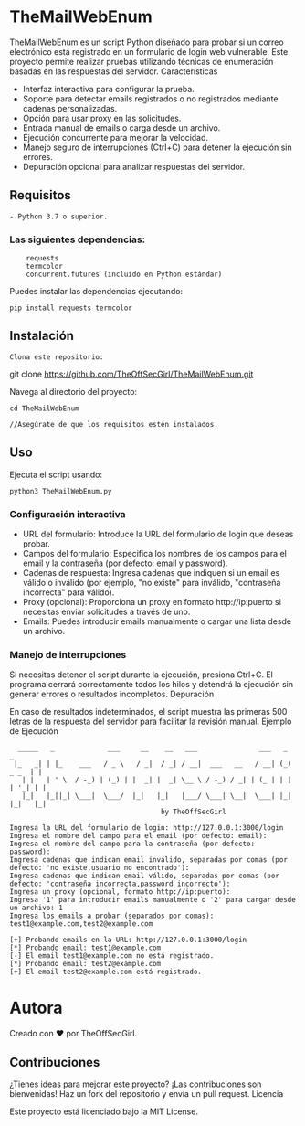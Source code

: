 # TheMailWebEnum

TheMailWebEnum es un script Python diseñado para probar si un correo electrónico está registrado en un formulario de login web vulnerable. Este proyecto permite realizar pruebas utilizando técnicas de enumeración basadas en las respuestas del servidor.
Características

 - Interfaz interactiva para configurar la prueba.
 -  Soporte para detectar emails registrados o no registrados mediante cadenas personalizadas.
 - Opción para usar proxy en las solicitudes.
 - Entrada manual de emails o carga desde un archivo.
 - Ejecución concurrente para mejorar la velocidad.
 - Manejo seguro de interrupciones (Ctrl+C) para detener la ejecución sin errores.
 - Depuración opcional para analizar respuestas del servidor.

## Requisitos

    - Python 3.7 o superior.
   ### Las siguientes dependencias:
   
        requests
        termcolor
        concurrent.futures (incluido en Python estándar)

Puedes instalar las dependencias ejecutando:

`pip install requests termcolor`

## Instalación

    Clona este repositorio:

git clone https://github.com/TheOffSecGirl/TheMailWebEnum.git

Navega al directorio del proyecto:

    cd TheMailWebEnum

    //Asegúrate de que los requisitos estén instalados.

## Uso

Ejecuta el script usando:

`python3 TheMailWebEnum.py`

### Configuración interactiva

- URL del formulario: Introduce la URL del formulario de login que deseas probar.
- Campos del formulario: Especifica los nombres de los campos para el email y la contraseña (por defecto: email y password).
-  Cadenas de respuesta: Ingresa cadenas que indiquen si un email es válido o inválido (por ejemplo, "no existe" para inválido, "contraseña incorrecta" para válido).
- Proxy (opcional): Proporciona un proxy en formato http://ip:puerto si necesitas enviar solicitudes a través de uno.
- Emails: Puedes introducir emails manualmente o cargar una lista desde un archivo.

### Manejo de interrupciones

Si necesitas detener el script durante la ejecución, presiona Ctrl+C. El programa cerrará correctamente todos los hilos y detendrá la ejecución sin generar errores o resultados incompletos.
Depuración

En caso de resultados indeterminados, el script muestra las primeras 500 letras de la respuesta del servidor para facilitar la revisión manual.
Ejemplo de Ejecución
````
  _____   _             ___     __    __   ___               ___   _         _
 |_   _| | |_    ___   / _ \   / _|  / _| / __|  ___   __   / __| (_)  _ _  | |
   | |   | ' \  / -_) | (_) | |  _| |  _| \__ \ / -_) / _| | (_ | | | | '_| | |
   |_|   |_||_| \___|  \___/  |_|   |_|   |___/ \___| \__|  \___| |_| |_|   |_|
                                     by TheOffSecGirl

Ingresa la URL del formulario de login: http://127.0.0.1:3000/login
Ingresa el nombre del campo para el email (por defecto: email):
Ingresa el nombre del campo para la contraseña (por defecto: password):
Ingresa cadenas que indican email inválido, separadas por comas (por defecto: 'no existe,usuario no encontrado'):
Ingresa cadenas que indican email válido, separadas por comas (por defecto: 'contraseña incorrecta,password incorrecto'):
Ingresa un proxy (opcional, formato http://ip:puerto):
Ingresa '1' para introducir emails manualmente o '2' para cargar desde un archivo: 1
Ingresa los emails a probar (separados por comas): test1@example.com,test2@example.com

[+] Probando emails en la URL: http://127.0.0.1:3000/login
[*] Probando email: test1@example.com
[-] El email test1@example.com no está registrado.
[*] Probando email: test2@example.com
[+] El email test2@example.com está registrado.

````

# Autora

Creado con ❤️ por TheOffSecGirl.

## Contribuciones

¿Tienes ideas para mejorar este proyecto? ¡Las contribuciones son bienvenidas! Haz un fork del repositorio y envía un pull request.
Licencia

Este proyecto está licenciado bajo la MIT License.
